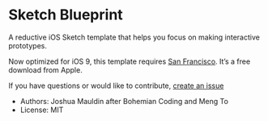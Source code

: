 # Sketch Blueprint
A reductive iOS Sketch template that helps you focus on making interactive prototypes.

Now optimized for iOS 9, this template requires [San Francisco](https://developer.apple.com/fonts/ "San Francisco"). It’s a free download from Apple.

If you have questions or would like to contribute, [create an issue](https://github.com/joshuamauldin/sketch-blueprint/issues/new "Create an issue")

* Authors: Joshua Mauldin after Bohemian Coding and Meng To
* License: MIT